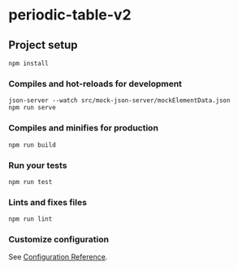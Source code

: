 # periodic-table-v2

## Project setup
```
npm install
```

### Compiles and hot-reloads for development
```
json-server --watch src/mock-json-server/mockElementData.json
npm run serve
```

### Compiles and minifies for production
```
npm run build
```

### Run your tests
```
npm run test
```

### Lints and fixes files
```
npm run lint
```

### Customize configuration
See [Configuration Reference](https://cli.vuejs.org/config/).
